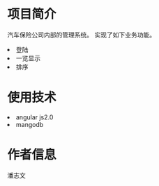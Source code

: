 # 项目简介
汽车保险公司内部的管理系统。
实现了如下业务功能。
<li>登陆</li>
<li>一览显示</li>
<li>排序</li>

# 使用技术
<li>angular js2.0</li>
<li>mangodb</li>

# 作者信息
潘志文